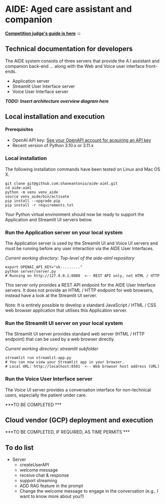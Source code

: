 # AIDE: Aged care assistant and companion

**[Competition judge's guide is here](ReadMe.md) ☺**

## Technical documentation for developers

The AIDE system consists of three servers that provide the A.I assistant and companion back-end ... along with the Web and Voice user interface front-ends.

- Application server
- Streamlit User Interface server
- Voice User Interface server

***TODO: Insert architecture overview diagram here***

## Local installation and execution

#### Prerequisites

- OpenAI API key: [See your OpenAPI account for acquiring an API key](https://platform.openai.com/api-keys)
- Recent version of Python 3.10.x or 3.11.x

### Local installation

The following installation commands have been tested on Linux and Mac OS X.

    git clone git@github.com:shaneantonio/aide-aiml.git
    cd aide-aiml
    python -m venv venv_aide
    source venv_aide/bin/activate
    pip install --upgrade pip
    pip install -r requirements.txt

Your Python virtual environment should now be ready to support the Application and Streamlit UI servers below.

### Run the Application server on your local system

The Application server is used by the Streamlit UI and Voice UI servers and must be running before any user interaction via the AIDE User Interfaces.

*Current working directory: Top-level of the aide-aiml repository*

    export OPENAI_API_KEY="sk-........"
    python server/server.py
    # Running on http://127.0.0.1:8080  <-- REST API only, not HTML / HTTP

This server only provides a REST API endpoint for the AIDE User Interface servers.  It does not provide an HTML / HTTP endpoint for web browsers, instead have a look at the Streamlit UI server.

Note: It is entirely possible to develop a standard JavaScript / HTML / CSS web browser application that utilises this Application server.

### Run the Streamlit UI server on your local system

The Streamlit UI server provides standard web server (HTML / HTTP endpoint) that can be used by a web browser directly.

*Current working directory: streamlit subfolder*

    streamlit run streamlit-app.py
    # You can now view your Streamlit app in your browser.
    # Local URL: http://localhost:8501  <-- Web browser host address (URL)

### Run the Voice User Interface server

The Voice UI server provides a conversation interface for non-technical users, especially the patient under care.

***TO BE COMPLETED ***

## Cloud vendor (GCP) deployment and execution

***TO BE COMPLETED, IF REQUIRED, AS TIME PERMITS ***

## To do list

- Server
  - createUserAPI
  - welcome message
  - receive chat & response
  - support streaming
  - ADD RAG feature in the prompt
  - Change the welcome message to engage in the conversation (e.g., I want to know more about you?)
